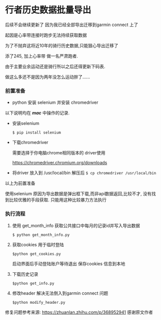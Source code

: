 # 行者历史数据批量导出

后续不会继续更新了 因为我已经全部导出迁移到garmin connect 上了

起因是心率带连接时跑步无法持续获取数据

为了不抛弃这将近10年的骑行历史数据,只能狠心导出迁移了


添了245, 加上心率带 做一名严肃跑者.


由于主要业余运动还是骑行所以之后还得更新下码表.

做这么多还不是因为两年没怎么运动胖了......



### 前置准备

- python 安装 selenium 并安装 chromedriver

以下说明均在 ***mac*** 中操作的记录. 


- 安装selenium 

    `$ pip install selenium`

- 下载chromedriver 

    需要选择于你电脑chrome相同版本的 driver使用

    https://chromedriver.chromium.org/downloads

- 将driver 放入到 /usr/local/bin 
    解压后
    `$ cp chromedriver /usr/local/bin`


以上为前置准备

使用selenium 原因为导出数据是弹出框下载,而非api数据返回,比较不才, 没有找到比较优雅的手段获取.
只能用这种比较暴力方法执行


### 执行流程


1. 使用 get_month_info 获取公共接口中每月的记录id并写入导出数据

    `$ python get_month_info.py`

2. 获取cookies 用于临时登陆

    `$python get_cookies.py`

    启动界面后手动登陆账户等待退出 保存cookies 信息到本地

3. 下载历史记录

    `$python get_info.py`

4. 修改header 解决无法倒入到garmin connect 问题

    `$python modify_header.py`

修复问题参考来源: https://zhuanlan.zhihu.com/p/368952941
感谢原文作者




